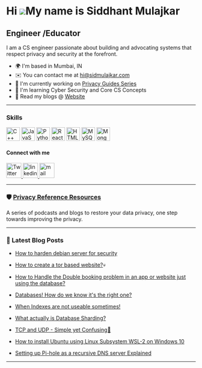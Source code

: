 

Hi ![](https://user-images.githubusercontent.com/18350557/176309783-0785949b-9127-417c-8b55-ab5a4333674e.gif)My name is Siddhant Mulajkar
=========================================================================================================================================

Engineer /Educator
------------------------------------

I am a CS engineer passionate about building and advocating systems that respect privacy and security at the forefront.

*   🌍  I'm based in Mumbai, IN
*   ✉️  You can contact me at [hi@sidmulajkar.com](mailto:hi@sidmulajkar.com)
*   🚀  I'm currently working on [Privacy Guides Series](http://sidmulajkar.com/privacyguide/)
*   🧠  I'm learning Cyber Security and Core CS Concepts
*   🔖 Read my blogs @ [Website](https://sidmulajkar.com/posts/)

---

### Skills
<p align="left">
<a href="https://docs.microsoft.com/en-us/cpp/?view=msvc-170" target="_blank" rel="noreferrer"><img src="https://raw.githubusercontent.com/danielcranney/readme-generator/main/public/icons/skills/cplusplus-colored.svg" width="36" height="36" alt="C++" /></a>
<a href="https://developer.mozilla.org/en-US/docs/Web/JavaScript" target="_blank" rel="noreferrer"><img src="https://raw.githubusercontent.com/danielcranney/readme-generator/main/public/icons/skills/javascript-colored.svg" width="36" height="36" alt="JavaScript" /></a>
<a href="https://www.python.org/" target="_blank" rel="noreferrer"><img src="https://raw.githubusercontent.com/danielcranney/readme-generator/main/public/icons/skills/python-colored.svg" width="36" height="36" alt="Python" /></a>
<a href="https://reactjs.org/" target="_blank" rel="noreferrer"><img src="https://raw.githubusercontent.com/danielcranney/readme-generator/main/public/icons/skills/react-colored.svg" width="36" height="36" alt="React" /></a>
<a href="https://developer.mozilla.org/en-US/docs/Glossary/HTML5" target="_blank" rel="noreferrer"><img src="https://raw.githubusercontent.com/danielcranney/readme-generator/main/public/icons/skills/html5-colored.svg" width="36" height="36" alt="HTML5" /></a>
<a href="https://www.mysql.com/" target="_blank" rel="noreferrer"><img src="https://raw.githubusercontent.com/danielcranney/readme-generator/main/public/icons/skills/mysql-colored.svg" width="36" height="36" alt="MySQL" /></a>
<a href="https://www.mongodb.com/" target="_blank" rel="noreferrer"><img src="https://raw.githubusercontent.com/danielcranney/readme-generator/main/public/icons/skills/mongodb-colored.svg" width="36" height="36" alt="MongoDB" /></a>
</p>


<!-- This is to enable profile views -->
<!-- <img src="https://komarev.com/ghpvc/?username=sidmulajkar&label=Profile%20views&color=0e75b6&style=flat" alt="sidmulajkar" /> -->

<!-- <img src="https://github-readme-stats.vercel.app/api?username=sidmulajkar&&show_icons=true&title_color=ffffff&icon_color=18acb6&text_color=daf7dc&bg_color=191919">

[![Top Langs](https://github-readme-stats.vercel.app/api/top-langs/?username=sidmulajkar&langs_count=10)](https://github.com/sidmulajkar/github-readme-stats)

 -->

 #### Connect with me

<a href="https://twitter.com/sidmulajkar">
   <img src="https://cdn.dribbble.com/users/1331/screenshots/2603806/twittercelebration.gif" height="40" alt="Twitter"/>
</a>

<a href="https://in.linkedin.com/in/siddhant-mulajkar">
    <img src="https://blog.academyoflearning.com/wp-content/uploads/2017/09/linkedin-gif.gif" height="40" alt="linkedin"/>
</a>

<a href="mailto:hi@sidmulajkar.com">
   <img src="https://cdn.dribbble.com/users/530738/screenshots/3310862/mailbox_www.ccccccc.dk_motionstudio_martinkundby.gif" height="40" alt="mail"/>
</a>

---

### 🛡️ [Privacy Reference Resources](https://sidmulajkar.com/references/)

A series of podcasts and blogs to restore your data privacy, one step towards improving the privacy.

---

### 📕 Latest Blog Posts
<!-- BLOG-POST-LIST:START -->
- [How to harden debian server for security](https://sidmulajkar.com/posts/how-harden-linux-server/)

- [How to create a tor based website?](https://sidmulajkar.com/posts/darkweb-tor-website/)💀

- [How to Handle the Double booking problem in an app or website just using the database?](https://sidmulajkar.com/posts/how-to-handle-double-booking-problem-using-db/)

- [Databases! How do we know it's the right one?](https://sidmulajkar.com/posts/databases-how-do-we-know-its-the-right-one/)

- [When Indexes are not useable sometimes!](https://sidmulajkar.com/posts/when-indexes-are-not-useable/)

- [What actually is Database Sharding?](https://sidmulajkar.com/posts/what-is-database-sharding/)

- [TCP and UDP - Simple yet Confusing🤔](https://sidmulajkar.com/posts/tcp-and-udp/)

- [How to install Ubuntu using Linux Subsystem WSL-2 on Windows 10](https://sidmulajkar.com/posts/linux-subsytem-in-windows-wsl2/)

- [Setting up Pi-hole as a recursive DNS server Explained](https://sidmulajkar.com/posts/setting-up-pihole-as-a-recursive-dns-server/)
<!-- BLOG-POST-LIST:END -->

---
<!-- New Github Stats section -->
<!--
| <a href="http://www.github.com/sidmulajkar"><img src="https://github-readme-stats.vercel.app/api?username=sidmulajkar&show_icons=true&hide=&count_private=true&title_color=ffffff&text_color=daf7dc&icon_color=18acb6&bg_color=191919&hide_border=true&show_icons=true" alt="sidmulajkar's GitHub stats" /></a> | <a href="https://github.com/sidmulajkar" align="left"><img src="https://github-readme-stats.vercel.app/api/top-langs/?username=sidmulajkar&langs_count=5&title_color=ffffff&text_color=0891b2&icon_color=10b981&bg_color=181824&hide_border=true&locale=en&custom_title=Top%20%Languages" alt="Top Languages" /></a> |
| ------------- | ------------- | -->
